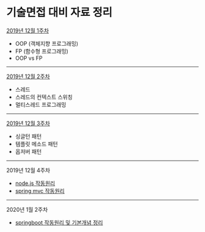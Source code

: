 # 기술면접 대비 자료 정리

[2019년 12월 1주차](https://github.com/smu-kkk/study/blob/kts/%ED%94%84%EB%A1%9C%EA%B7%B8%EB%9E%A8%20%ED%8C%A8%EB%9F%AC%EB%8B%A4%EC%9E%84.md)

- OOP (객체지향 프로그래밍)
- FP (함수형 프로그래밍)
- OOP vs FP

----

[2019년 12월 2주차](https://github.com/smu-kkk/study/blob/kts/%EC%8A%A4%EB%A0%88%EB%93%9C.md)

- 스레드
- 스레드의 컨텍스트 스위칭
- 멀티스레드 프로그래밍

---

[2019년 12월 3주차](https://github.com/smu-kkk/study/blob/kts/%ED%8C%A8%ED%84%B4%20%EC%A0%95%EB%A6%AC1.md)

- 싱글턴 패턴
- 템플릿 메소드 패턴
- 옵저버 패턴

---

2019년 12월 4주차

- [node.js 작동원리](https://github.com/smu-kkk/study/blob/kts/node.js%20%EC%9E%91%EB%8F%99%EC%9B%90%EB%A6%AC.md)
- [spring mvc 작동원리](https://github.com/smu-kkk/study/blob/kts/spring%20mvc%20%EC%9E%91%EB%8F%99%EC%9B%90%EB%A6%AC.md)

---

2020년 1월 2주차

- [springboot 작동원리 및 기본개념 정리](https://github.com/smu-kkk/study/blob/kts/springboot%20%EC%9E%91%EB%8F%99%EC%9B%90%EB%A6%AC.md)
